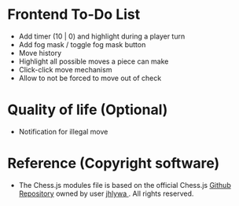 # Frontend To-Do List

- Add timer (10 | 0) and highlight during a player turn
- Add fog mask / toggle fog mask button
- Move history
- Highlight all possible moves a piece can make
- Click-click move mechanism
- Allow to not be forced to move out of check

# Quality of life (Optional)

- Notification for illegal move

# Reference (Copyright software)

- The Chess.js modules file is based on the official Chess.js <a href="https://github.com/jhlywa/chess.js"> Github Repository</a> owned by user <a href="https://github.com/jhlywa"> jhlywa </a>. All rights reserved.
